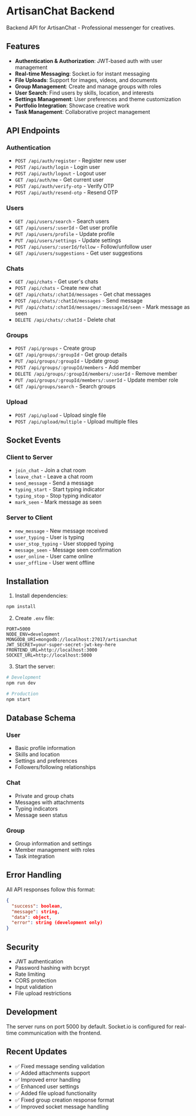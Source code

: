 # ArtisanChat Backend

Backend API for ArtisanChat - Professional messenger for creatives.

## Features

- **Authentication & Authorization**: JWT-based auth with user management
- **Real-time Messaging**: Socket.io for instant messaging
- **File Uploads**: Support for images, videos, and documents
- **Group Management**: Create and manage groups with roles
- **User Search**: Find users by skills, location, and interests
- **Settings Management**: User preferences and theme customization
- **Portfolio Integration**: Showcase creative work
- **Task Management**: Collaborative project management

## API Endpoints

### Authentication
- `POST /api/auth/register` - Register new user
- `POST /api/auth/login` - Login user
- `POST /api/auth/logout` - Logout user
- `GET /api/auth/me` - Get current user
- `POST /api/auth/verify-otp` - Verify OTP
- `POST /api/auth/resend-otp` - Resend OTP

### Users
- `GET /api/users/search` - Search users
- `GET /api/users/:userId` - Get user profile
- `PUT /api/users/profile` - Update profile
- `PUT /api/users/settings` - Update settings
- `POST /api/users/:userId/follow` - Follow/unfollow user
- `GET /api/users/suggestions` - Get user suggestions

### Chats
- `GET /api/chats` - Get user's chats
- `POST /api/chats` - Create new chat
- `GET /api/chats/:chatId/messages` - Get chat messages
- `POST /api/chats/:chatId/messages` - Send message
- `PUT /api/chats/:chatId/messages/:messageId/seen` - Mark message as seen
- `DELETE /api/chats/:chatId` - Delete chat

### Groups
- `POST /api/groups` - Create group
- `GET /api/groups/:groupId` - Get group details
- `PUT /api/groups/:groupId` - Update group
- `POST /api/groups/:groupId/members` - Add member
- `DELETE /api/groups/:groupId/members/:userId` - Remove member
- `PUT /api/groups/:groupId/members/:userId` - Update member role
- `GET /api/groups/search` - Search groups

### Upload
- `POST /api/upload` - Upload single file
- `POST /api/upload/multiple` - Upload multiple files

## Socket Events

### Client to Server
- `join_chat` - Join a chat room
- `leave_chat` - Leave a chat room
- `send_message` - Send a message
- `typing_start` - Start typing indicator
- `typing_stop` - Stop typing indicator
- `mark_seen` - Mark message as seen

### Server to Client
- `new_message` - New message received
- `user_typing` - User is typing
- `user_stop_typing` - User stopped typing
- `message_seen` - Message seen confirmation
- `user_online` - User came online
- `user_offline` - User went offline

## Installation

1. Install dependencies:
```bash
npm install
```

2. Create `.env` file:
```env
PORT=5000
NODE_ENV=development
MONGODB_URI=mongodb://localhost:27017/artisanchat
JWT_SECRET=your-super-secret-jwt-key-here
FRONTEND_URL=http://localhost:3000
SOCKET_URL=http://localhost:5000
```

3. Start the server:
```bash
# Development
npm run dev

# Production
npm start
```

## Database Schema

### User
- Basic profile information
- Skills and location
- Settings and preferences
- Followers/following relationships

### Chat
- Private and group chats
- Messages with attachments
- Typing indicators
- Message seen status

### Group
- Group information and settings
- Member management with roles
- Task integration

## Error Handling

All API responses follow this format:

```json
{
  "success": boolean,
  "message": string,
  "data": object,
  "error": string (development only)
}
```

## Security

- JWT authentication
- Password hashing with bcrypt
- Rate limiting
- CORS protection
- Input validation
- File upload restrictions

## Development

The server runs on port 5000 by default. Socket.io is configured for real-time communication with the frontend.

## Recent Updates

- ✅ Fixed message sending validation
- ✅ Added attachments support
- ✅ Improved error handling
- ✅ Enhanced user settings
- ✅ Added file upload functionality
- ✅ Fixed group creation response format
- ✅ Improved socket message handling
